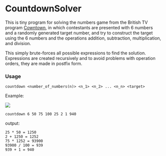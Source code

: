 # CountdownSolver

This is tiny program for solving the numbers game from the British TV program [Cowntown](https://en.wikipedia.org/wiki/Countdown_(game_show)), 
in which contestants are presented with 6 numbers and a randomly generated target number, and 
try to construct the target using the 6 numbers and the operations addition, subtraction, multiplication, and division. 

This simply brute-forces all possible expressions to find the solution. Expressions are created recursively and to avoid problems with operation orders, they are made in postfix form.

### Usage
```
countdown <number_of_numbers(n)> <n_1> <n_2> ... <n_n> <target>
```

Example:

![](http://wiki.apterous.org/images/0/0f/Rsz_george_solution.jpg)

```
countdown 6 50 75 100 25 2 1 940
```

output:
```
25 * 50 = 1250
2 + 1250 = 1252
75 * 1252 = 93900
93900 / 100 = 939
939 + 1 = 940
```
